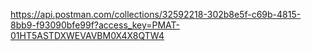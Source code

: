 https://api.postman.com/collections/32592218-302b8e5f-c69b-4815-8bb9-f93090bfe99f?access_key=PMAT-01HT5ASTDXWEVAVBM0X4X8QTW4

